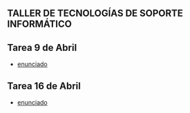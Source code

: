 ## TALLER DE TECNOLOGÍAS DE SOPORTE INFORMÁTICO


## Tarea 9 de Abril
- [enunciado](https://github.com/materiasipm/materiasipm.github.io/blob/master/taller5to/enunciado9deAbril.txt)

## Tarea 16 de Abril
- [enunciado](https://github.com/materiasipm/materiasipm.github.io/blob/master/taller5to/enunciado16deAbril.txt)
